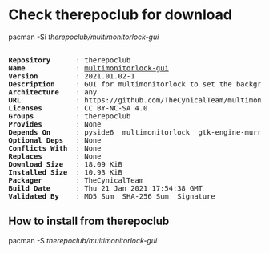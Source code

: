 # Check therepoclub for download

        
pacman -Si *therepoclub/multimonitorlock-gui*

<div class="highlight"><pre class="highlight"><text>
<b>Repository</b>      : therepoclub
<b>Name</b>            : <a href='../../x86_64/multimonitorlock-gui-2021.01.02-1-any.pkg.tar.zst'>multimonitorlock-gui</a>
<b>Version</b>         : 2021.01.02-1
<b>Description</b>     : GUI for multimonitorlock to set the background using QT6 and pyside6
<b>Architecture</b>    : any
<b>URL</b>             : https://github.com/TheCynicalTeam/multimonitorlock-gui
<b>Licenses</b>        : CC BY-NC-SA 4.0
<b>Groups</b>          : therepoclub
<b>Provides</b>        : None
<b>Depends On</b>      : pyside6  multimonitorlock  gtk-engine-murrine
<b>Optional Deps</b>   : None
<b>Conflicts With</b>  : None
<b>Replaces</b>        : None
<b>Download Size</b>   : 18.09 KiB
<b>Installed Size</b>  : 10.93 KiB
<b>Packager</b>        : TheCynicalTeam <wayne6324@gmail.com>
<b>Build Date</b>      : Thu 21 Jan 2021 17:54:38 GMT
<b>Validated By</b>    : MD5 Sum  SHA-256 Sum  Signature
</text></pre></div>

## How to install from therepoclub

        
pacman -S *therepoclub/multimonitorlock-gui*
